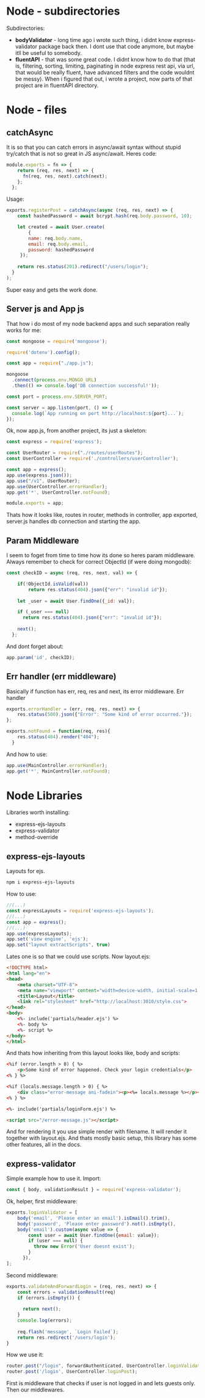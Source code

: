
# Node - subdirectories

Subdirectories:
- **bodyValidator** - long time ago i wrote such thing, i didnt know express-validator package back then. I dont use that code anymore, but maybe itll be useful to somebody.
- **fluentAPI** - that was some great code. I didnt know how to do that (that is, filtering, sorting, limiting, paginating in node express rest api, via url, that would be really fluent, have advanced filters and the code wouldnt be messy). When i figured that out, i wrote a project, now parts of that project are in fluentAPI directory.


# Node - files

## catchAsync
It is so that you can catch errors in async/await syntax without stupid try/catch that is not so great in JS async/await.
Heres code:
```js
module.exports = fn => {
    return (req, res, next) => {
      fn(req, res, next).catch(next);
    };
  };
```
Usage:
```js
exports.registerPost = catchAsync(async (req, res, next) => {
    const hashedPassword = await bcrypt.hash(req.body.password, 10);

    let created = await User.create(
        { 
        name: req.body.name,
        email: req.body.email,
        password: hashedPassword
     });
    
    return res.status(201).redirect("/users/login");
  }
);
```
Super easy and gets the work done.

## Server js and App js
That how i do most of my node backend apps and such separation really works for me:
```js
const mongoose = require('mongoose');

require('dotenv').config();

const app = require("./app.js");

mongoose
  .connect(process.env.MONGO_URL)
  .then(() => console.log('DB connection successful!'));

const port = process.env.SERVER_PORT;

const server = app.listen(port, () => {
  console.log(`App running on port http://localhost:${port}...`);
});
```

Ok, now app.js, from another project, its just a skeleton:
```js
const express = require('express');

const UserRouter = require("./routes/userRoutes");
const UserController = require('./controllers/userController');

const app = express();
app.use(express.json());
app.use("/v1", UserRouter);
app.use(UserController.errorHandler);
app.get('*', UserController.notFound);

module.exports = app;
```
Thats how it looks like, routes in router, methods in controller, app exported, server.js handles db connection and starting the app.

## Param Middleware
I seem to foget from time to time how its done so heres param middleware.  
Always remember to check for correct ObjectId (if were doing mongodb):
```js
const checkID = async (req, res, next, val) => {

    if(!ObjectId.isValid(val))
        return res.status(404).json({"err": "invalid id"});
    
    let _user = await User.findOne({_id: val});

    if (_user === null) 
      return res.status(404).json({"err": "invalid id"});
    
    next();
  };
```
And dont forget about:
```js
app.param('id', checkID);
```

## Err handler (err middleware)
Basically if function has err, req, res and next, its error middleware. 
Err handler
```js
exports.errorHandler = (err, req, res, next) => {
    res.status(500).json({"Error": "Some kind of error occurred."});
};

exports.notFound = function(req, res){
    res.status(404).render("404");
  }
```
And how to use:
```js
app.use(MainController.errorHandler);
app.get('*', MainController.notFound);
```

# Node Libraries
Libraries worth installing:
- express-ejs-layouts
- express-validator 
- method-override
## express-ejs-layouts
Layouts for ejs. 
```sh
npm i express-ejs-layouts
```
How to use:
```js
//(...)
const expressLayouts = require('express-ejs-layouts');
//(...)
const app = express();
//(...)
app.use(expressLayouts);
app.set('view engine', 'ejs');
app.set("layout extractScripts", true)
```
Lates one is so that we could use scripts.
Now layout.ejs:
```html
<!DOCTYPE html>
<html lang="en">
<head>
    <meta charset="UTF-8">
    <meta name="viewport" content="width=device-width, initial-scale=1.0">
    <title>Layout</title>
    <link rel="stylesheet" href="http://localhost:3010/style.css">
</head>
<body>
    <%- include('partials/header.ejs') %>
    <%- body %>
    <%- script %>
</body>
</html>
```
And thats how inheriting from this layout looks like, body and scripts:
```html
<%if (error.length > 0) { %>
    <p>Some kind of error happened. Check your login credentials</p>
<% } %>

<%if (locals.message.length > 0) { %>
    <div class="error-message ani-fadein"><p><%= locals.message %></p></div>
<% } %>

<%- include('partials/loginForm.ejs') %>

<script src="/error-message.js"></script>
```
And for rendering it you use simple render with filename. It will render it together with layout.ejs.
And thats mostly basic setup, this library has some other features, all in the docs.

## express-validator
Simple example how to use it. Import:
```js
const { body, validationResult } = require('express-validator');
```
Ok, helper, first middleware:
```js
exports.loginValidator = [
    body('email', 'Please enter an email').isEmail().trim(),
    body('password', 'Please enter password').not().isEmpty(),
    body('email').custom(async value => {
        const user = await User.findOne({email: value});
        if (user === null) {
          throw new Error('User doesnt exist');
        }
      }),
];
```
Second middleware:
```js
exports.validateAndForwardLogin = (req, res, next) => {
    const errors = validationResult(req)
    if (errors.isEmpty()) {
      
      return next();
    }
    console.log(errors);
    
    req.flash('message', `Login Failed`);
    return res.redirect('/users/login');
}
```
How we use it:
```js
router.post("/login", forwardAuthenticated, UserController.loginValidator, UserController.validateAndForwardLogin);
router.post('/login', UserController.loginPost);
```
First is middleware that checks if user is not logged in and lets guests only. Then our middlewares.
